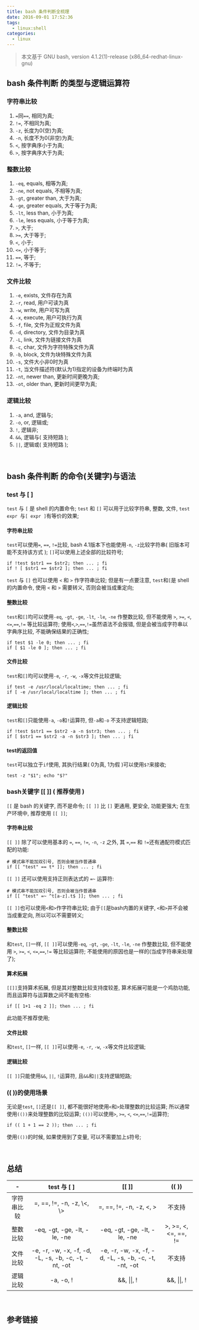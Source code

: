 ```yaml
---
title: bash 条件判断全梳理
date: 2016-09-01 17:52:36
tags: 
  - linux:shell
categories:
  - linux
---
```


> 本文基于 GNU bash, version 4.1.2(1)-release (x86_64-redhat-linux-gnu)

<!--more-->

## **bash 条件判断 的类型与逻辑运算符**

### **字符串比较**
1. `=`同`==`, 相同为真;
2. `!=`, 不相同为真;
3. `-z`, 长度为0(空)为真;
4. `-n`, 长度不为0(非空)为真;
5. `<`, 按字典序小于为真;
6. `>`, 按字典序大于为真;

### **整数比较**
1. `-eq`, equals, 相等为真;
2. `-ne`, not equals, 不相等为真;
3. `-gt`, greater than, 大于为真;
4. `-ge`, greater equals, 大于等于为真;
5. `-lt`, less than, 小于为真;
6. `-le`, less equals, 小于等于为真;
7. `>`, 大于;
8. `>=`, 大于等于;
9. `<`, 小于;
10. `<=`, 小于等于;
11. `==`, 等于;
12. `!=`, 不等于;

### **文件比较**
1. `-e`, exists, 文件存在为真
2. `-r`, read, 用户可读为真 
3. `-w`, write, 用户可写为真 
4. `-x`, execute, 用户可执行为真 
5. `-f`, file, 文件为正规文件为真 
6. `-d`, directory, 文件为目录为真
7. `-L`, link, 文件为链接文件为真
8. `-c`, char, 文件为字符特殊文件为真 
9. `-b`, block, 文件为块特殊文件为真 
10. `-s`, 文件大小非0时为真 
11. `-t`, 当文件描述符(默认为1)指定的设备为终端时为真
12. `-nt`, newer than, 更新时间更晚为真;
13. `-ot`, older than, 更新时间更早为真;

### **逻辑比较**
1. `-a`, and, 逻辑与;
2. `-o`, or, 逻辑或;
3. `!`, 逻辑非;
4. `&&`, 逻辑与( 支持短路 );
5. `||`, 逻辑或( 支持短路 );

&nbsp;
## **bash 条件判断 的命令(关键字)与语法**

### **test 与 [ ]**
`test` 与 `[` 是 shell 的内置命令;
`test` 和 `[]` 可以用于比较字符串, 整数, 文件, `test expr `与`[ expr ]`有等价的效果;

#### **字符串比较**
`test`可以使用`=`, `==`, `!=`比较, bash 4.1版本下也能使用`-n`, `-z`比较字符串( 旧版本可能不支持该方式 );
`[]`可以使用上述全部的比较符号;
```
if !test $str1 == $str2; then ... ; fi
if ! [ $str1 == $str2 ]; then ... ; fi
```
`test` 与 `[]` 也可以使用 `<` 和 `>` 作字符串比较; 但是有一点要注意, `test`和`[`是 shell 的内置命令, 使用 `<` 和 `>` 需要转义, 否则会被当成重定向; 
#### **整数比较**
`test`和`[]`均可以使用`-eq`, `-gt`, `-ge`, `-lt`, `-le`, `-ne` 作整数比较, 但不能使用 `>`, `>=`, `<`, `<=`,`==`,`!=` 等比较运算符;
使用`<`,`>`,`==`,`!=`虽然语法不会报错, 但是会被当成字符串以字典序比较, 不能确保结果的正确性;
```
if test $1 -le 0; then ... ; fi
if [ $1 -le 0 ]; then ... ; fi
```
#### **文件比较**
`test`和`[]`均可以使用`-e`, `-r`, `-w`, `-x`等文件比较逻辑;
```
if test -e /usr/local/localtime; then ... ; fi
if [ -e /usr/local/localtime ]; then ... ; fi
```
#### **逻辑比较**
`test`和`[]`只能使用`-a`, `-o`和`!`运算符, 但`-a`和`-o` 不支持逻辑短路;
```
if !test $str1 == $str2 -a -n $str3; then ... ; fi
if [ $str1 == $str2 -a -n $str3 ]; then ... ; fi
```
#### **test的返回值**
`test`可以独立于`if`使用, 其执行结果( 0为真, 1为假 )可以使用`$?`来接收;
```
test -z "$1"; echo "$?"
```

### **bash关键字 [[ ]] ( 推荐使用 )**
`[[` 是 bash 的关键字, 而不是命令;
`[[ ]]` 比 `[]` 更通用, 更安全, 功能更强大; 在生产环境中, 推荐使用 `[[ ]]`;

#### **字符串比较**
`[[ ]]` 除了可以使用基本的 `=`, `==`, `!=`, `-n`, `-z` 之外, 其 `=`,`==` 和 `!=`还有通配符模式匹配的功能:
```
# 模式串不能加双引号, 否则会被当作普通串
if [[ "test" == t* ]]; then ... ; fi
```
`[[ ]]` 还可以使用支持正则表达式的 `=~` 运算符:
```
# 模式串不能加双引号, 否则会被当作普通串
if [[ "test" =~ ^t[a-z].t$ ]]; then ... ; fi
```
`[[ ]]`也可以使用`<`和`>`作字符串比较; 由于`[[`是bash内置的关键字, `<`和`>`并不会被当成重定向, 所以可以不需要转义;
#### **整数比较**
和`test`, `[]`一样, `[[ ]]`可以使用`-eq`, `-gt`, `-ge`, `-lt`, `-le`, `-ne` 作整数比较, 但不能使用 `>`, `>=`, `<`, `<=`,`==`,`!=` 等比较运算符; 不能使用的原因也是一样的(当成字符串来处理了);
#### **算术拓展**
`[[]]`支持算术拓展, 但是其对整数比较支持度较差, 算术拓展可能是一个鸡肋功能, 而且运算符与运算数之间不能有空格:
```
if [[ 1+1 -eq 2 ]]; then ... ; fi
```
此功能不推荐使用;
#### **文件比较**
和`test`, `[]`一样, `[[ ]]`可以使用`-e`, `-r`, `-w`, `-x`等文件比较逻辑;
#### **逻辑比较**
`[[ ]]`只能使用`&&`, `||`, `!`运算符, 且`&&`和`||`支持逻辑短路;

### **(( ))的使用场景**
无论是`test`, `[]`还是`[[ ]]`, 都不能很好地使用`<`和`>`处理整数的比较运算;
所以通常使用`(())`来处理整数的比较运算;
`(())`可以使用`>`, `>=`, `<`, `<=`,`==`,`!=`运算符;
```
if (( 1 + 1 == 2 )); then ... ; fi
```
使用`(())`的时候, 如果使用到了变量, 可以不需要加上`$`符号;

&nbsp;
## **总结**

|-           | test 与 [ ]                                           | [[ ]]                                               | (( ))                 |
|:----------:|:----------------------------------------------------:|:----------------------------------------------------:|:---------------------:|
| 字符串比较 | =, ==, !=, -n, -z, \\<, \\>                          | =, ==, !=, -n, -z, <, >                              | 不支持                |
| 整数比较   | -eq, -gt, -ge, -lt, -le, -ne                         | -eq, -gt, -ge, -lt, -le, -ne                         | \>, >=, <, <=, ==, != |
| 文件比较   | -e, -r, -w, -x, -f, -d, -L, -s, -b, -c, -t, -nt, -ot | -e, -r, -w, -x, -f, -d, -L, -s, -b, -c, -t, -nt, -ot | 不支持                |
| 逻辑比较   | -a, -o, !                                            | &&, \|\|, !                                          | &&, \|\|, !           |

&nbsp;
## **参考链接**
